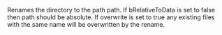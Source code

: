 Renames the directory to the path path.  If bRelativeToData is set to false then path should be absolute. If overwrite is set to true any existing files with the same name will be overwritten by the rename.
